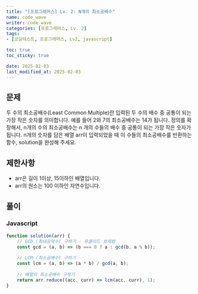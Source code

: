 ```yaml
---
title: "[프로그래머스] Lv. 2: N개의 최소공배수"
name: code_wave
writer: code_wave
categories: [프로그래머스, Lv. 2]
tags:
- [코딩테스트, 프로그래머스, Lv2, javascript]

toc: true
toc_sticky: true

date: 2025-02-03
last_modified_at: 2025-02-03
---
```


## 문제
두 수의 최소공배수(Least Common Multiple)란 입력된 두 수의 배수 중 공통이 되는 가장 작은 숫자를 의미합니다. 예를 들어 2와 7의 최소공배수는 14가 됩니다. 정의를 확장해서, n개의 수의 최소공배수는 n 개의 수들의 배수 중 공통이 되는 가장 작은 숫자가 됩니다. n개의 숫자를 담은 배열 arr이 입력되었을 때 이 수들의 최소공배수를 반환하는 함수, solution을 완성해 주세요.

## 제한사항
- arr은 길이 1이상, 15이하인 배열입니다.
- arr의 원소는 100 이하인 자연수입니다.

## 풀이
### Javascript
```js
function solution(arr) {
    // GCD (최대공약수) 구하기 - 유클리드 호제법
    const gcd = (a, b) => (b === 0 ? a : gcd(b, a % b));
  
    // LCM (최소공배수) 구하기
    const lcm = (a, b) => (a * b) / gcd(a, b);
  
    // 배열의 최소공배수 구하기
    return arr.reduce((acc, curr) => lcm(acc, curr), 1);
}
```
